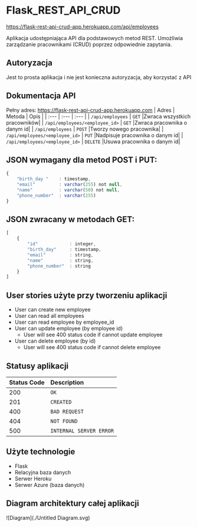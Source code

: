 # Flask_REST_API_CRUD

https://flask-rest-api-crud-app.herokuapp.com/api/employees

Aplikacja udostępniająca API dla podstawowych metod REST. Umożliwia zarządzanie pracownikami (CRUD) poprzez odpowiednie zapytania. 

## Autoryzacja

Jest to prosta aplikacja i nie jest konieczna autoryzacja, aby korzystać z API

## Dokumentacja API
Pełny adres: 
https://flask-rest-api-crud-app.herokuapp.com
| Adres | Metoda | Opis |
| :--- | :--- | :--- |
| `/api/employees` | `GET` |Zwraca wszystkich pracowników|
| `/api/employees/<employee_id>` | `GET` |Zwraca pracownika o danym id|
| `/api/employees` | `POST` |Tworzy nowego pracownika|
| `/api/employees/<employee_id>` | `PUT` |Nadpisuje pracownika o danym id|
| `/api/employees/<employee_id>` | `DELETE` |Usuwa pracownika o danym id|

## JSON wymagany dla metod POST i PUT:
```javascript
{
    "birth_day "    : timestamp,
    "email"         : varchar(255) not null,
    "name"          : varchar(50) not null,
    "phone_number"  : varchar(255)
}
```
## JSON zwracany w metodach GET:
```javascript
[
    {
        "id"            : integer,
        "birth_day"     : timestamp,
        "email"         : string,
        "name"          : string,
        "phone_number"  : string
    }
]
```
## User stories użyte przy tworzeniu aplikacji
- User can create new employee
- User can read all employees
- User can read employee by employee_id
- User can update employee (by employee id)
  - User will see 400 status code if cannot update employee
- User can delete employee (by id)
  - User will see 400 status code if cannot delete employee

## Statusy aplikacji
| Status Code | Description |
| :--- | :--- |
| 200 | `OK` |
| 201 | `CREATED` |
| 400 | `BAD REQUEST` |
| 404 | `NOT FOUND` |
| 500 | `INTERNAL SERVER ERROR` |

## Użyte technologie
- Flask
- Relacyjna baza danych
- Serwer Heroku
- Serwer Azure (baza danych)

## Diagram architektury całej aplikacji

![Diagram](./Untitled Diagram.svg)

